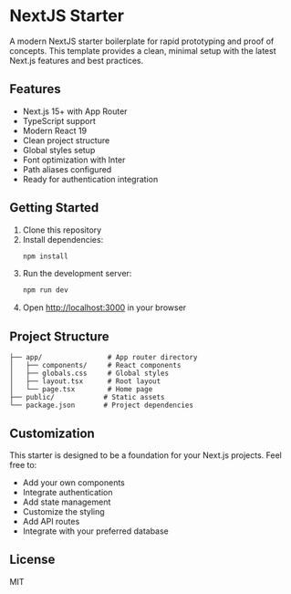 # NextJS Starter

A modern NextJS starter boilerplate for rapid prototyping and proof of concepts. This template provides a clean, minimal setup with the latest Next.js features and best practices.

## Features

- Next.js 15+ with App Router
- TypeScript support
- Modern React 19
- Clean project structure
- Global styles setup
- Font optimization with Inter
- Path aliases configured
- Ready for authentication integration

## Getting Started

1. Clone this repository
2. Install dependencies:
   ```bash
   npm install
   ```
3. Run the development server:
   ```bash
   npm run dev
   ```
4. Open [http://localhost:3000](http://localhost:3000) in your browser

## Project Structure

```
├── app/                # App router directory
│   ├── components/     # React components
│   ├── globals.css     # Global styles
│   ├── layout.tsx      # Root layout
│   └── page.tsx        # Home page
├── public/            # Static assets
└── package.json       # Project dependencies
```

## Customization

This starter is designed to be a foundation for your Next.js projects. Feel free to:

- Add your own components
- Integrate authentication
- Add state management
- Customize the styling
- Add API routes
- Integrate with your preferred database

## License

MIT

